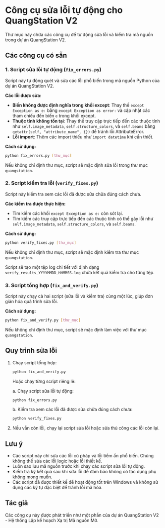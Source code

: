 # Công cụ sửa lỗi tự động cho QuangStation V2

Thư mục này chứa các công cụ để tự động sửa lỗi và kiểm tra mã nguồn trong dự án QuangStation V2.

## Các công cụ có sẵn

### 1. Script sửa lỗi tự động (`fix_errors.py`)

Script này tự động quét và sửa các lỗi phổ biến trong mã nguồn Python của dự án QuangStation V2.

**Các lỗi được sửa:**

- **Biến không được định nghĩa trong khối except**: Thay thế `except Exception as e:` bằng `except Exception as error:` và cập nhật các tham chiếu đến biến `e` trong khối except.
- **Thuộc tính không tồn tại**: Thay thế truy cập trực tiếp đến các thuộc tính như `self.image_metadata`, `self.structure_colors`, và `self.beams` bằng `getattr(self, "attribute_name", {})` để tránh lỗi AttributeError.
- **Lỗi import**: Thêm các import thiếu như `import datetime` khi cần thiết.

**Cách sử dụng:**

```bash
python fix_errors.py [thư_mục]
```

Nếu không chỉ định thư mục, script sẽ mặc định sửa lỗi trong thư mục `quangstation`.

### 2. Script kiểm tra lỗi (`verify_fixes.py`)

Script này kiểm tra xem các lỗi đã được sửa chữa đúng cách chưa.

**Các kiểm tra được thực hiện:**

- Tìm kiếm các khối `except Exception as e:` còn sót lại.
- Tìm kiếm các truy cập trực tiếp đến các thuộc tính có thể gây lỗi như `self.image_metadata`, `self.structure_colors`, và `self.beams`.

**Cách sử dụng:**

```bash
python verify_fixes.py [thư_mục]
```

Nếu không chỉ định thư mục, script sẽ mặc định kiểm tra thư mục `quangstation`.

Script sẽ tạo một tệp log chi tiết với định dạng `verify_results_YYYYMMDD_HHMMSS.log` chứa kết quả kiểm tra cho từng tệp.

### 3. Script tổng hợp (`fix_and_verify.py`)

Script này chạy cả hai script (sửa lỗi và kiểm tra) cùng một lúc, giúp đơn giản hóa quá trình sửa lỗi.

**Cách sử dụng:**

```bash
python fix_and_verify.py [thư_mục]
```

Nếu không chỉ định thư mục, script sẽ mặc định làm việc với thư mục `quangstation`.

## Quy trình sửa lỗi

1. Chạy script tổng hợp:
   ```bash
   python fix_and_verify.py
   ```

   Hoặc chạy từng script riêng lẻ:

   a. Chạy script sửa lỗi tự động:
   ```bash
   python fix_errors.py
   ```

   b. Kiểm tra xem các lỗi đã được sửa chữa đúng cách chưa:
   ```bash
   python verify_fixes.py
   ```

2. Nếu vẫn còn lỗi, chạy lại script sửa lỗi hoặc sửa thủ công các lỗi còn lại.

## Lưu ý

- Các script này chỉ sửa các lỗi cú pháp và lỗi tiềm ẩn phổ biến. Chúng không thể sửa các lỗi logic hoặc lỗi thiết kế.
- Luôn sao lưu mã nguồn trước khi chạy các script sửa lỗi tự động.
- Kiểm tra kỹ kết quả sau khi sửa lỗi để đảm bảo không có tác dụng phụ không mong muốn.
- Các script đã được thiết kế để hoạt động tốt trên Windows và không sử dụng các ký tự đặc biệt để tránh lỗi mã hóa.

## Tác giả

Các công cụ này được phát triển như một phần của dự án QuangStation V2 - Hệ thống Lập kế hoạch Xạ trị Mã nguồn Mở. 